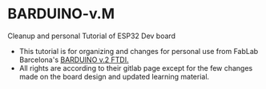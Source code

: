 # BARDUINO-v.M
Cleanup and personal Tutorial of ESP32 Dev board

- This tutorial is for organizing and changes for personal use from FabLab Barcelona's [BARDUINO v.2 FTDI.](https://gitlab.com/fablabbcn-projects/electronics/barduino/-/tree/master/) 
- All rights are according to their gitlab page except for the few changes made on the board design and updated learning material.



